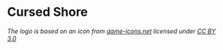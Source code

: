 # Cursed Shore 

*The logo is based on an icon from [game-icons.net](http://game-icons.net/lorc/originals/campfire.html) licensed under [CC BY 3.0](https://creativecommons.org/licenses/by/3.0/)*
